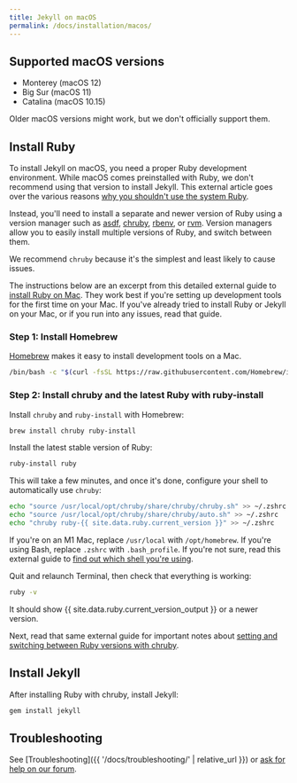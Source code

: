 ```yaml
---
title: Jekyll on macOS
permalink: /docs/installation/macos/
---
```


## Supported macOS versions

- Monterey (macOS 12)
- Big Sur (macOS 11)
- Catalina (macOS 10.15)

Older macOS versions might work, but we don't officially support them.

## Install Ruby

To install Jekyll on macOS, you need a proper Ruby development environment. 
While macOS comes preinstalled with Ruby, we don't recommend using that version 
to install Jekyll. This external article goes over the various reasons 
[why you shouldn't use the system Ruby](https://www.moncefbelyamani.com/why-you-shouldn-t-use-the-system-ruby-to-install-gems-on-a-mac/).

Instead, you'll need to install a separate and newer version of Ruby using a 
version manager such as [asdf](https://asdf-vm.com/), [chruby](https://github.com/postmodern/chruby), [rbenv](https://github.com/rbenv/rbenv), or [rvm](https://rvm.io/). 
Version managers allow you to easily install multiple versions of Ruby, and 
switch between them.

We recommend `chruby` because it's the simplest and least likely to cause issues. 

The instructions below are an excerpt from this detailed external guide to 
[install Ruby on Mac](https://www.moncefbelyamani.com/how-to-install-xcode-homebrew-git-rvm-ruby-on-mac/). They work best if you're setting up development tools 
for the first time on your Mac. If you've already tried to install Ruby or 
Jekyll on your Mac, or if you run into any issues, read that guide. 

### Step 1: Install Homebrew

[Homebrew](https://brew.sh/) makes it easy to install development tools on a Mac.

```sh
/bin/bash -c "$(curl -fsSL https://raw.githubusercontent.com/Homebrew/install/HEAD/install.sh)"
```

### Step 2: Install chruby and the latest Ruby with ruby-install

Install `chruby` and `ruby-install` with Homebrew:

```sh
brew install chruby ruby-install
```

Install the latest stable version of Ruby:

```sh
ruby-install ruby
```

This will take a few minutes, and once it's done, configure your shell to 
automatically use `chruby`:

```sh
echo "source /usr/local/opt/chruby/share/chruby/chruby.sh" >> ~/.zshrc
echo "source /usr/local/opt/chruby/share/chruby/auto.sh" >> ~/.zshrc
echo "chruby ruby-{{ site.data.ruby.current_version }}" >> ~/.zshrc
```

If you're on an M1 Mac, replace `/usr/local` with `/opt/homebrew`.
If you're using Bash, replace `.zshrc` with `.bash_profile`. If you're not sure, 
read this external guide to [find out which shell you're using](https://www.moncefbelyamani.com/which-shell-am-i-using-how-can-i-switch/).

Quit and relaunch Terminal, then check that everything is working:

```sh
ruby -v
```

It should show {{ site.data.ruby.current_version_output }} or a newer version.

Next, read that same external guide for important notes about 
[setting and switching between Ruby versions with chruby](https://www.moncefbelyamani.com/how-to-install-xcode-homebrew-git-rvm-ruby-on-mac/#how-to-install-different-versions-of-ruby-and-switch-between-them).

## Install Jekyll

After installing Ruby with chruby, install Jekyll:

```sh
gem install jekyll
```

## Troubleshooting

See [Troubleshooting]({{ '/docs/troubleshooting/' | relative_url }}) or [ask for help on our forum](https://talk.jekyllrb.com).
